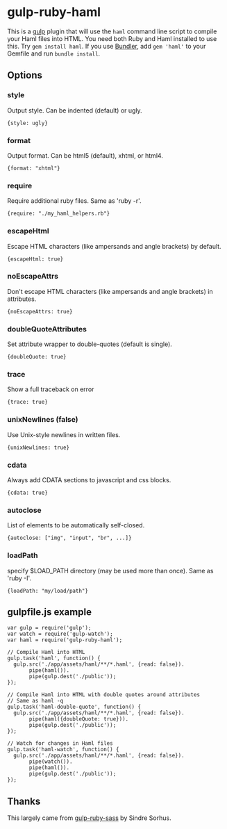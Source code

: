 # gulp-ruby-haml

This is a [gulp](http://gulpjs.com/) plugin that will use the `haml` command
line script to compile your Haml files into HTML. You need both Ruby and Haml
installed to use this. Try `gem install haml`. If you use
[Bundler](http://bundler.io/), add `gem 'haml'` to your Gemfile and run
`bundle install`.

## Options

### style
Output style. Can be indented (default) or ugly.

`{style: ugly}`


### format
Output format. Can be html5 (default), xhtml, or html4.

`{format: "xhtml"}`


### require

Require additional ruby files. Same as 'ruby -r'.

`{require: "./my_haml_helpers.rb"}`


### escapeHtml

Escape HTML characters (like ampersands and angle brackets) by default.

`{escapeHtml: true}`


### noEscapeAttrs

Don't escape HTML characters (like ampersands and angle brackets) in attributes.

`{noEscapeAttrs: true}`


### doubleQuoteAttributes

Set attribute wrapper to double-quotes (default is single).

`{doubleQuote: true}`


### trace

Show a full traceback on error

`{trace: true}`


### unixNewlines (false)

Use Unix-style newlines in written files.

`{unixNewlines: true}`

### cdata

Always add CDATA sections to javascript and css blocks.

`{cdata: true}`

### autoclose

List of elements to be automatically self-closed.

`{autoclose: ["img", "input", "br", ...]}`

### loadPath

specify $LOAD_PATH directory (may be used more than once). Same as 'ruby -I'.

`{loadPath: "my/load/path"}`

## gulpfile.js example

    var gulp = require('gulp');
    var watch = require('gulp-watch');
    var haml = require('gulp-ruby-haml');

    // Compile Haml into HTML
    gulp.task('haml', function() {
      gulp.src('./app/assets/haml/**/*.haml', {read: false}).
           pipe(haml()).
           pipe(gulp.dest('./public'));
    });

    // Compile Haml into HTML with double quotes around attributes
    // Same as haml -q
    gulp.task('haml-double-quote', function() {
      gulp.src('./app/assets/haml/**/*.haml', {read: false}).
           pipe(haml({doubleQuote: true})).
           pipe(gulp.dest('./public'));
    });

    // Watch for changes in Haml files
    gulp.task('haml-watch', function() {
      gulp.src('./app/assets/haml/**/*.haml', {read: false}).
           pipe(watch()).
           pipe(haml()).
           pipe(gulp.dest('./public'));
    });

## Thanks

This largely came from [gulp-ruby-sass](https://github.com/sindresorhus/gulp-ruby-sass) by Sindre Sorhus.

